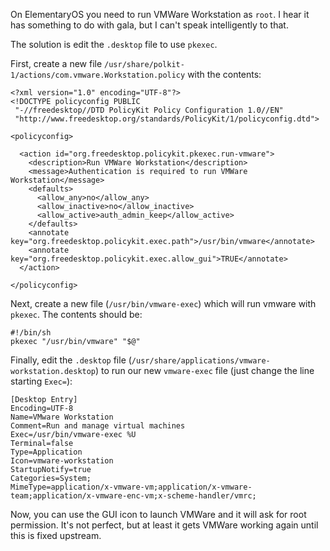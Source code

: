 On ElementaryOS you need to run VMWare Workstation as `root`. I hear it has something to do with gala, but I can't speak intelligently to that.

The solution is edit the `.desktop` file to use `pkexec`.

First, create a new file `/usr/share/polkit-1/actions/com.vmware.Workstation.policy` with the contents:

```
<?xml version="1.0" encoding="UTF-8"?>
<!DOCTYPE policyconfig PUBLIC
 "-//freedesktop//DTD PolicyKit Policy Configuration 1.0//EN"
 "http://www.freedesktop.org/standards/PolicyKit/1/policyconfig.dtd">

<policyconfig>

  <action id="org.freedesktop.policykit.pkexec.run-vmware">
    <description>Run VMWare Workstation</description>
    <message>Authentication is required to run VMWare Workstation</message>
    <defaults>
      <allow_any>no</allow_any>
      <allow_inactive>no</allow_inactive>
      <allow_active>auth_admin_keep</allow_active>
    </defaults>
    <annotate key="org.freedesktop.policykit.exec.path">/usr/bin/vmware</annotate>
    <annotate key="org.freedesktop.policykit.exec.allow_gui">TRUE</annotate>
  </action>

</policyconfig>
```

Next, create a new file (`/usr/bin/vmware-exec`) which will run vmware with `pkexec`. The contents should be:

```
#!/bin/sh
pkexec "/usr/bin/vmware" "$@"
```

Finally, edit the `.desktop` file (`/usr/share/applications/vmware-workstation.desktop`) to run our new `vmware-exec` file (just change the line starting `Exec=`):

```
[Desktop Entry]
Encoding=UTF-8
Name=VMware Workstation
Comment=Run and manage virtual machines
Exec=/usr/bin/vmware-exec %U
Terminal=false
Type=Application
Icon=vmware-workstation
StartupNotify=true
Categories=System;
MimeType=application/x-vmware-vm;application/x-vmware-team;application/x-vmware-enc-vm;x-scheme-handler/vmrc;
```

Now, you can use the GUI icon to launch VMWare and it will ask for root permission. It's not perfect, but at least it gets VMWare working again until this is fixed upstream.

